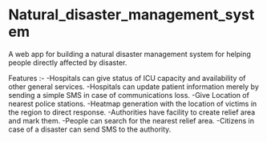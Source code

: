 # Natural_disaster_management_system
A web app for building a natural disaster management system for helping people directly affected by disaster.


Features :- 
-Hospitals can give status of ICU capacity and availability of other general services. 
-Hospitals can update patient information merely by sending a simple SMS in case of communications loss.
-Give Location of nearest police stations.
-Heatmap generation with the location of victims in the region to direct response.
-Authorities have facility to create relief area and mark them.
-People can search for the nearest relief area.
-Citizens in case of a disaster can send SMS to the authority.

